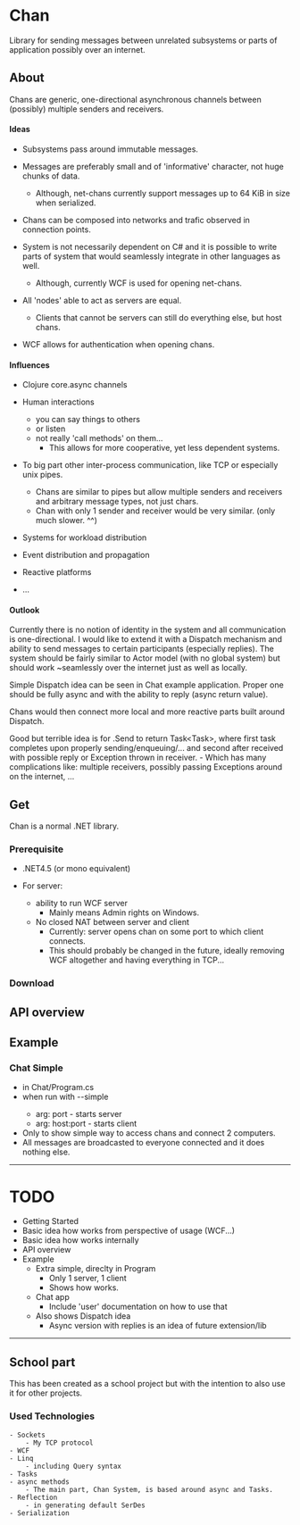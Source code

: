 Chan
====

Library for sending messages between unrelated subsystems or parts of application possibly over an internet.

## About

Chans are generic, one-directional asynchronous channels between (possibly) multiple senders and receivers.

#### Ideas

- Subsystems pass around immutable messages.
- Messages are preferably small and of 'informative' character, not huge chunks of data.
    - Although, net-chans currently support messages up to 64 KiB in size when serialized.
- Chans can be composed into networks and trafic observed in connection points.

- System is not necessarily dependent on C# and it is possible to write parts of system that would seamlessly integrate in other languages as well.
    - Although, currently WCF is used for opening net-chans.
- All 'nodes' able to act as servers are equal.
    - Clients that cannot be servers can still do everything else, but host chans.
    
- WCF allows for authentication when opening chans.

#### Influences

- Clojure core.async channels
- Human interactions
    - you can say things to others
    - or listen
    - not really 'call methods' on them...
        - This allows for more cooperative, yet less dependent systems.
- To big part other inter-process communication, like TCP or especially unix pipes.
    - Chans are similar to pipes but allow multiple senders and receivers and arbitrary message types, not just chars.
    - Chan<byte> with only 1 sender and receiver would be very similar. (only much slower. ^^)

- Systems for workload distribution
- Event distribution and propagation
- Reactive platforms
- ...


#### Outlook

Currently there is no notion of identity in the system and all communication is one-directional.
I would like to extend it with a Dispatch mechanism and ability to send messages to certain participants (especially replies).
The system should be fairly similar to Actor model (with no global system) but should work ~seamlessly over the internet just as well as locally.

Simple Dispatch idea can be seen in Chat example application. Proper one should be fully async and with the ability to reply (async return value).

Chans would then connect more local and more reactive parts built around Dispatch.

Good but terrible idea is for .Send to return Task<Task<TMsg>>, where first task completes upon properly sending/enqueuing/... and second after received with possible reply or Exception thrown in receiver. - Which has many complications like: multiple receivers, possibly passing Exceptions around on the internet, ...


## Get

Chan is a normal .NET library.

### Prerequisite

- .NET4.5 (or mono equivalent)

- For server:
    - ability to run WCF server
        - Mainly means Admin rights on Windows.
    - No closed NAT between server and client
        - Currently: server opens chan on some port to which client connects.
        - This should probably be changed in the future, ideally removing WCF altogether and having everything in TCP...

### Download


## API overview


## Example

### Chat Simple
- in Chat/Program.cs
- when run with --simple <arg>
    - arg: port - starts server
    - arg: host:port - starts client
- Only to show simple way to access chans and connect 2 computers.
- All messages are broadcasted to everyone connected and it does nothing else.


------------------------------

# TODO

- Getting Started
- Basic idea how works from perspective of usage (WCF...)
- Basic idea how works internally
- API overview
- Example
    - Extra simple, direclty in Program
        - Only 1 server, 1 client
        - Shows how works.
    - Chat app
        - Include 'user' documentation on how to use that
    - Also shows Dispatch idea
        - Async version with replies is an idea of future extension/lib


------------------------------
## School part
This has been created as a school project but with the intention to also use it for other projects.

### Used Technologies
    - Sockets
        - My TCP protocol
    - WCF
    - Linq
        - including Query syntax
    - Tasks
    - async methods
        - The main part, Chan System, is based around async and Tasks.
    - Reflection
        - in generating default SerDes
    - Serialization
    
    
    
    
    